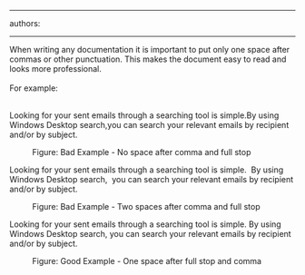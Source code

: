 

---
authors:

---




<span class='intro'> <div>When writing any documentation it is important to put only one&#160;space after commas or other punctuation. This makes the document easy to read and looks more professional.<br><br></div><div>For example&#58;</div><div><br></div> </span>

<p class="ssw15-rteElement-GreyBox">​Looking for your sent emails through a searching tool is simple.By using Windows Desktop search,you can search your relevant emails by recipient and/or by subject.</p><dd class="ssw15-rteElement-FigureBad">Figure&#58; Bad Example - No space after comma and full stop</dd><p class="ssw15-rteElement-GreyBox">Looking for your sent emails through a searching tool is simple. &#160;By using Windows Desktop search,&#160;&#160;you can search your relevant emails by recipient and/or by subject. &#160;</p><dd class="ssw15-rteElement-FigureBad">Figure&#58; Bad Example - Two spaces after comma and full stop</dd><p class="ssw15-rteElement-GreyBox">Looking for your sent emails through a searching tool is simple. By using Windows Desktop search, you can search your relevant emails by recipient and/or by subject.</p><dd class="ssw15-rteElement-FigureGood">Figure&#58; Good Example - One space after full stop and comma</dd>


